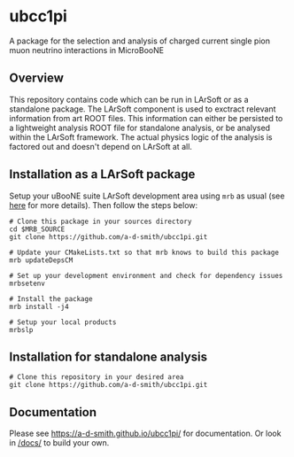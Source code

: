 # ubcc1pi
A package for the selection and analysis of charged current single pion muon neutrino interactions in MicroBooNE

## Overview
This repository contains code which can be run in LArSoft or as a standalone package. The LArSoft component is used to exctract relevant
information from art ROOT files. This information can either be persisted to a lightweight analysis ROOT file for standalone analysis, or be
analysed within the LArSoft framework. The actual physics logic of the analysis is factored out and doesn't depend on LArSoft at all.

## Installation as a LArSoft package
Setup your uBooNE suite LArSoft development area using `mrb` as usual (see
[here](https://cdcvs.fnal.gov/redmine/projects/uboonecode/wiki/Uboone_guide) for more details). Then follow the steps below:

```
# Clone this package in your sources directory
cd $MRB_SOURCE
git clone https://github.com/a-d-smith/ubcc1pi.git

# Update your CMakeLists.txt so that mrb knows to build this package
mrb updateDepsCM

# Set up your development environment and check for dependency issues
mrbsetenv

# Install the package
mrb install -j4

# Setup your local products
mrbslp
```

## Installation for standalone analysis

```
# Clone this repository in your desired area
git clone https://github.com/a-d-smith/ubcc1pi.git
```

## Documentation

Please see <https://a-d-smith.github.io/ubcc1pi/> for documentation. Or look in [/docs/](docs/) to build your own.
